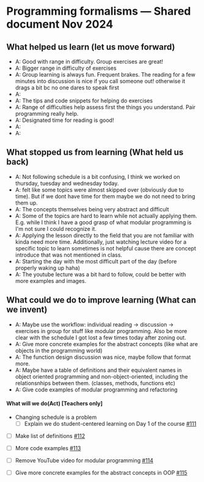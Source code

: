 # Programming formalisms — Shared document Nov 2024


## What helped us learn (let us move forward)

- A: Good with range in difficulty. Group exercises are great! 
- A: Bigger range in difficulty of exercises
- A: Group learning is always fun. Frequent brakes. The reading for a few minutes into discussion is nice if you call someone out! 
  otherwise it drags a bit bc no one dares to speak first
- A:
- A: The tips and code snippets for helping do exercises
- A: Range of difficulties help assess first the things you understand. Pair programming really help. 
- A: Designated time for reading is good! 
- A:
- A:

## What stopped us from learning (What held us back)

- A: Not following schedule is a bit confusing, I think we worked on thursday, tuesday and wednesday today.
- A: felt like some topics were almost skipped over (obviously due to time). 
  But if we dont have time for them maybe we do not need to bring them up.
- A: The concepts themselves being very abstract and difficult
- A: Some of the topics are hard to learn while not actually applying them. 
  E.g. while I think I have a good grasp of what modular programming is
  I'm not sure I could recognize it. 
- A: Applying the lesson directly to the field that you are not familiar with
  kinda need more time. Additionally, just watching lecture video for a
  specific topic to learn sometimes is not helpful cause there are concept
  introduce that was not mentioned in class.
- A: Starting the day with the most difficult part of the day
  (before properly waking up haha)
- A: The youtube lecture was a bit hard to follow, 
  could be better with more examples and images.

## What could we do to improve learning (What can we invent)

- A: Maybe use the workflow: individual reading -> discussion
  -> exercises in group for stuff like modular programming.
  Also be more clear with the schedule
  I got lost a few times today after zoning out.
- A: Give more concrete examples for the abstract concepts
  (like what are objects in the programming world)
- A: The function design discussion was nice,
  maybe follow that format more. 
- A: Maybe have a table of definitions and their equivalent names in
  object oriented programming and non-object-oriented, including the
  relationsnhips between them. (classes, methods, functions etc)
- A: Give code examples of modular programming and refactoring

#### What will we do(Act) [Teachers only]

- Changing schedule is a problem
    - [ ] Explain we do student-centered learning on Day 1 of the course
      [#111](https://github.com/UPPMAX/programming_formalisms/issues/111)
- [ ] Make list of definitions [#112](https://github.com/UPPMAX/programming_formalisms/issues/112)
- [ ] More code examples [#113](https://github.com/UPPMAX/programming_formalisms/issues/113)
- [ ] Remove YouTube video for modular programming 
  [#114](https://github.com/UPPMAX/programming_formalisms/issues/114)
- [ ] Give more concrete examples for the abstract concepts in OOP
  [#115](https://github.com/UPPMAX/programming_formalisms/issues/114)

